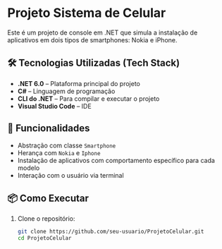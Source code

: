 # Projeto Sistema de Celular

Este é um projeto de console em .NET que simula a instalação de aplicativos em dois tipos de smartphones: Nokia e iPhone.

## 🛠️ Tecnologias Utilizadas (Tech Stack)

- **.NET 6.0** – Plataforma principal do projeto
- **C#** – Linguagem de programação
- **CLI do .NET** – Para compilar e executar o projeto
- **Visual Studio Code** – IDE

## 🚀 Funcionalidades

- Abstração com classe `Smartphone`
- Herança com `Nokia` e `Iphone`
- Instalação de aplicativos com comportamento específico para cada modelo
- Interação com o usuário via terminal

## 📦 Como Executar

1. Clone o repositório:
   ```bash
   git clone https://github.com/seu-usuario/ProjetoCelular.git
   cd ProjetoCelular
